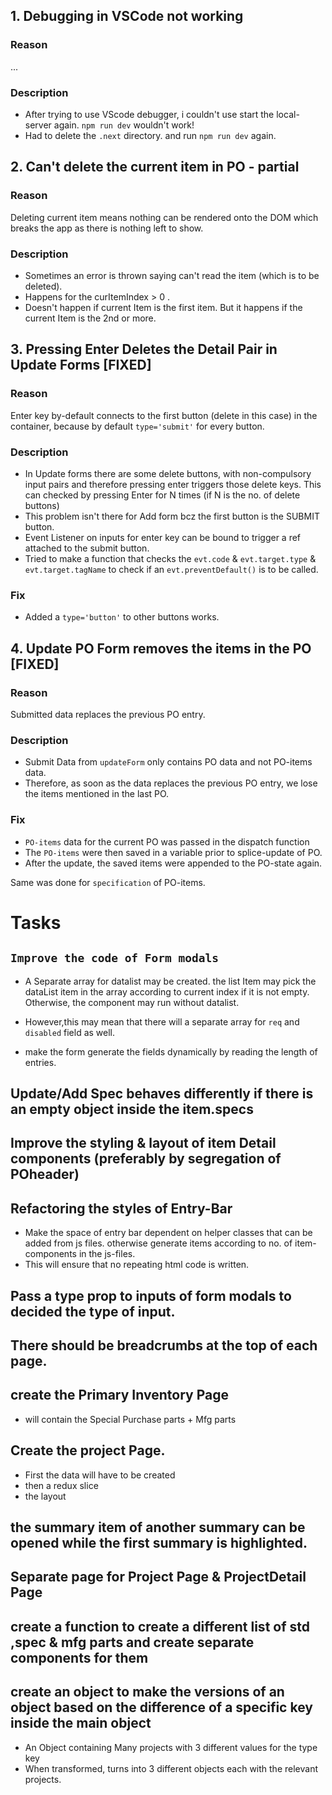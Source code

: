 ## 1. Debugging in VSCode not working

### Reason

...

### Description

- After trying to use VScode debugger, i couldn't use start the local-server again. `npm run dev` wouldn't work!
- Had to delete the `.next` directory. and run `npm run dev` again.

## 2. Can't delete the current item in PO - partial

### Reason

Deleting current item means nothing can be rendered onto the DOM which breaks the app as there is nothing left to show.

### Description

- Sometimes an error is thrown saying can't read the item (which is to be deleted).
- Happens for the curItemIndex > 0 .
- Doesn't happen if current Item is the first item. But it happens if the current Item is the 2nd or more.

## 3. Pressing Enter Deletes the Detail Pair in Update Forms [FIXED]

### Reason

Enter key by-default connects to the first button (delete in this case) in the container, because by default `type='submit'` for every button.

### Description

- In Update forms there are some delete buttons, with non-compulsory input pairs and therefore pressing enter triggers those delete keys. This can checked by pressing Enter for N times (if N is the no. of delete buttons)
- This problem isn't there for Add form bcz the first button is the SUBMIT button.
- Event Listener on inputs for enter key can be bound to trigger a ref attached to the submit button.
- Tried to make a function that checks the `evt.code` & `evt.target.type` & `evt.target.tagName` to check if an `evt.preventDefault()` is to be called.

### Fix

- Added a `type='button'` to other buttons works.

## 4. Update PO Form removes the items in the PO [FIXED]

### Reason

Submitted data replaces the previous PO entry.

### Description

- Submit Data from `updateForm` only contains PO data and not PO-items data.
- Therefore, as soon as the data replaces the previous PO entry, we lose the items mentioned in the last PO.

### Fix

- `PO-items` data for the current PO was passed in the dispatch function
- The `PO-items` were then saved in a variable prior to splice-update of PO.
- After the update, the saved items were appended to the PO-state again.

Same was done for `specification` of PO-items.

<!--
## 4. Title

### Reason

Reason here.

### Description / Notes

- Note # 01.

### Possible / Other Fixes

- Fix # 01.

### Fix

Final Solution here.
 -->

# Tasks

## `Improve the code of Form modals`

- A Separate array for datalist may be created. the list Item may pick the dataList item in the array according to current index if it is not empty. Otherwise, the component may run without datalist.

- However,this may mean that there will a separate array for `req` and `disabled` field as well.

- make the form generate the fields dynamically by reading the length of entries.

## Update/Add Spec behaves differently if there is an empty object inside the item.specs

## Improve the styling & layout of item Detail components (preferably by segregation of POheader)

## Refactoring the styles of Entry-Bar

- Make the space of entry bar dependent on helper classes that can be added from js files. otherwise generate items according to no. of item-components in the js-files.
- This will ensure that no repeating html code is written.

## Pass a type prop to inputs of form modals to decided the type of input.

## There should be breadcrumbs at the top of each page.

## create the Primary Inventory Page

- will contain the Special Purchase parts + Mfg parts

## Create the project Page.

- First the data will have to be created
- then a redux slice
- the layout

## the summary item of another summary can be opened while the first summary is highlighted.

## Separate page for Project Page & ProjectDetail Page

## create a function to create a different list of std ,spec & mfg parts and create separate components for them

## create an object to make the versions of an object based on the difference of a specific key inside the main object

- An Object containing Many projects with 3 different values for the type key
- When transformed, turns into 3 different objects each with the relevant projects.
